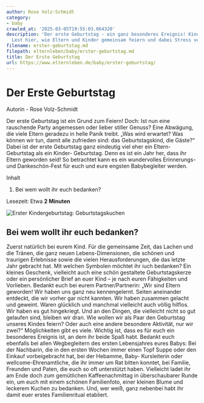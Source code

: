 ```yaml
---
author: Rose Volz-Schmidt
category:
- baby
crawled_at: '2025-03-05T19:55:03.064320'
description: 'Der erste Geburtstag - ein ganz besonderes Ereignis! Kindergeburtstag:
  Lest hier, wie Eltern und Kinder gemeinsam feiern und dabei Stress vermeiden'
filename: erster-geburtstag.md
filepath: elternleben/baby/erster-geburtstag.md
title: Der Erste Geburtstag
url: https://www.elternleben.de/baby/erster-geburtstag/
---
```


#  Der Erste Geburtstag

Autorin - Rose Volz-Schmidt

Der erste Geburtstag ist ein Grund zum Feiern! Doch: Ist nun eine rauschende
Party angemessen oder lieber stiller Genuss? Eine Abwägung, die viele Eltern
geradezu in helle Panik treibt. „Was wird erwartet? Was können wir tun, damit
alle zufrieden sind: das Geburtstagskind, die Gäste?“ Dabei ist der erste
Geburtstag ganz eindeutig viel eher ein Eltern-Geburtstag als ein Kinder-
Geburtstag. Denn es ist ein Jahr her, dass ihr Eltern geworden seid! So
betrachtet kann es ein wundervolles Erinnerungs- und Dankeschön-Fest für euch
und eure engsten Babybegleiter werden.

Inhalt

1. Bei wem wollt ihr euch bedanken?

Lesezeit: Etwa **2 Minuten**

![Erster Kindergeburtstag:
Geburtstagskuchen](/fileadmin/_processed_/9/b/csm_Der_erste_Kindergeburtstag_Kopie_2051476e75.jpg)

##  Bei wem wollt ihr euch bedanken?

Zuerst natürlich bei eurem Kind. Für die gemeinsame Zeit, das Lachen und die
Tränen, die ganz neuen Lebens-Dimensionen, die schönen und traurigen
Erlebnisse sowie die vielen Herausforderungen, die das letzte Jahr gebracht
hat. Mit welchen Symbolen möchtet ihr iuch bedanken? Ein kleines Geschenk,
vielleicht auch eine schön gestaltete Geburtstagskerze oder ein persönlicher
Brief an euer Kind – je nach euren Fähigkeiten und Vorlieben. Bedankt euch bei
eurem Partner/Partnerin: „Wir sind Eltern geworden! Wir haben uns ganz neu
kennengelernt. Seiten aneinander entdeckt, die wir vorher gar nicht kannten.
Wir haben zusammen gelacht und geweint. Waren glücklich und manchmal
vielleicht auch völlig hilflos. Wir haben es gut hingekriegt. Und an den
Dingen, die vielleicht nicht so gut gelaufen sind, bleiben wir dran. Wie
wollen wir als Paar den Geburtstag unseres Kindes feiern? Oder auch eine
andere besondere Aktivität, nur wir zwei?“ Möglichkeiten gibt es viele.
Wichtig ist, dass es für euch ein besonderes Ereignis ist, an dem ihr beide
Spaß habt. Bedankt euch ebenfalls bei allen Wegbegleitern des ersten
Lebensjahres eures Babys: Bei der Nachbarin, die in den ersten Wochen immer
einen Topf Suppe oder den Einkauf vorbeigebracht hat, bei der Hebamme, Baby-
Kursleiterin oder wellcome-Ehrenamtliche, die ihr immer um Rat bitten konntet,
bei Familie, Freunden und Paten, die euch so oft unterstützt haben. Vielleicht
ladet ihr am Ende doch zum gemütlichen Kaffeenachmittag in überschaubarer
Runde ein, um euch mit einem schönen Familienfoto, einer kleinen Blume und
leckerem Kuchen zu bedanken. Und, wer weiß, ganz nebenbei habt ihr damit euer
erstes Familienritual etabliert.

